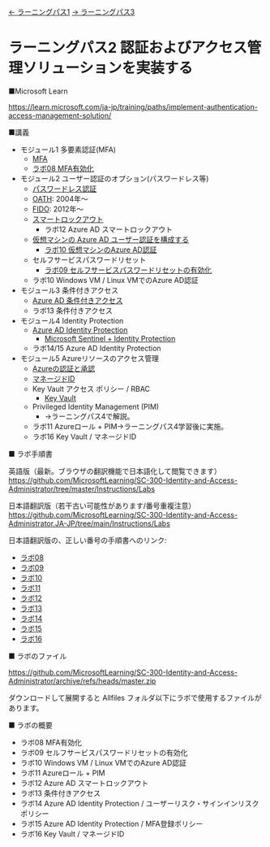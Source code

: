 [← ラーニングパス1](lp01.md)
[→ ラーニングパス3](lp03.md)

# ラーニングパス2 認証およびアクセス管理ソリューションを実装する

■Microsoft Learn

https://learn.microsoft.com/ja-jp/training/paths/implement-authentication-access-management-solution/

■講義

- モジュール1 多要素認証(MFA)
  - [MFA](../AzureAD/mfa.md)
  - [ラボ08 MFA有効化](lab08.md)
- モジュール2 ユーザー認証のオプション(パスワードレス等)
  - [パスワードレス認証](../SC/passwordless.md)
  - [OATH](../SC/oath.md): 2004年～
  - [FIDO](../SC/fido.md): 2012年～
  - [スマートロックアウト](../SC/smart-lockout.md)
    - ラボ12 Azure AD スマートロックアウト
  - [仮想マシンの Azure AD ユーザー認証を構成する](https://learn.microsoft.com/ja-jp/training/modules/manage-user-authentication/10-configure-azure-ad-user-authentication-virtual-machines)
    - [ラボ10 仮想マシンのAzure AD認証](lab10.md)
  - セルフサービスパスワードリセット
    - [ラボ09 セルフサービスパスワードリセットの有効化](lab09.md)
  - ラボ10 Windows VM / Linux VMでのAzure AD認証
- モジュール3 条件付きアクセス
  - [Azure AD 条件付きアクセス](../SC/conditional-access.md)
  - ラボ13 条件付きアクセス
- モジュール4 Identity Protection
  - [Azure AD Identity Protection](https://github.com/hiryamada/notes/blob/main/AZ-500/mod01/mod01-03-idp.md)
    - [Microsoft Sentinel + Identity Protection](../AZ-500/pdf/mod4/Microsoft%20Sentinel%20まとめ.pdf)
  - ラボ14/15 Azure AD Identity Protection
- モジュール5 Azureリソースのアクセス管理
  - [Azureの認証と承認](../SC/pdf/Azureの認証と承認.pdf)
  - [マネージドID](../AZ-305/managed-id.md)
  - Key Vault アクセス ポリシー / RBAC
    - [Key Vault](../AZ-303/mod11-02-keyvault.md)
  - Privileged Identity Management (PIM)
    - →ラーニングパス4で解説。
  - ラボ11 Azureロール + PIM→ラーニングパス4学習後に実施。
  - ラボ16 Key Vault / マネージドID

■ ラボ手順書

英語版（最新。ブラウザの翻訳機能で日本語化して閲覧できます）
https://github.com/MicrosoftLearning/SC-300-Identity-and-Access-Administrator/tree/master/Instructions/Labs

日本語翻訳版（若干古い可能性があります/番号重複注意）
https://github.com/MicrosoftLearning/SC-300-Identity-and-Access-Administrator.JA-JP/tree/main/Instructions/Labs

日本語翻訳版の、正しい番号の手順書へのリンク:

- [ラボ08](https://github.com/MicrosoftLearning/SC-300-Identity-and-Access-Administrator.JA-JP/blob/main/Instructions/Labs/Lab_08_EnableAzureADMultiFactorAuthentication.md)
- [ラボ09](https://github.com/MicrosoftLearning/SC-300-Identity-and-Access-Administrator.JA-JP/blob/main/Instructions/Labs/Lab_09_ConfigureAndDeploySelfServicePasswordReset.md)
- [ラボ10](https://github.com/MicrosoftLearning/SC-300-Identity-and-Access-Administrator.JA-JP/blob/main/Instructions/Labs/Lab_10_AzureADAuthenticationForWindowsAndLinuxVM.md)
- [ラボ11](https://github.com/MicrosoftLearning/SC-300-Identity-and-Access-Administrator.JA-JP/blob/main/Instructions/Labs/Lab_11_AssignAzureResourceRolesInPrivilegedIdentityManagement.md)
- [ラボ12](https://github.com/MicrosoftLearning/SC-300-Identity-and-Access-Administrator.JA-JP/blob/main/Instructions/Labs/Lab_12_ManageAzureADSmartLockoutValues.md)
- [ラボ13](https://github.com/MicrosoftLearning/SC-300-Identity-and-Access-Administrator.JA-JP/blob/main/Instructions/Labs/Lab_13_ImplementAndTestAConditionalAccessPolicy.md)
- [ラボ14](https://github.com/MicrosoftLearning/SC-300-Identity-and-Access-Administrator.JA-JP/blob/main/Instructions/Labs/Lab_14_EnableSignRiskPolicy.md)
- [ラボ15](https://github.com/MicrosoftLearning/SC-300-Identity-and-Access-Administrator.JA-JP/blob/main/Instructions/Labs/Lab_15_ConfigureAAD_MultiFactorAuthRegPolicy.md)
- [ラボ16](https://github.com/MicrosoftLearning/SC-300-Identity-and-Access-Administrator.JA-JP/blob/main/Instructions/Labs/Lab_16_UsingAzureKeyVaultForManagedIdentities.md)

■ ラボのファイル

https://github.com/MicrosoftLearning/SC-300-Identity-and-Access-Administrator/archive/refs/heads/master.zip

ダウンロードして展開すると Allfiles フォルダ以下にラボで使用するファイルがあります。

■ ラボの概要

- ラボ08 MFA有効化
- ラボ09 セルフサービスパスワードリセットの有効化
- ラボ10 Windows VM / Linux VMでのAzure AD認証
- ラボ11 Azureロール + PIM
- ラボ12 Azure AD スマートロックアウト
- ラボ13 条件付きアクセス
- ラボ14 Azure AD Identity Protection / ユーザーリスク・サインインリスクポリシー
- ラボ15 Azure AD Identity Protection / MFA登録ポリシー
- ラボ16 Key Vault / マネージドID